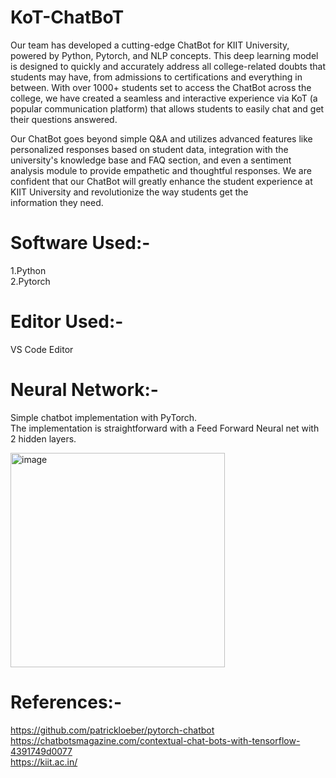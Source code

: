 # KoT-ChatBoT
Our team has developed a cutting-edge ChatBot for KIIT University, powered by Python, Pytorch, and NLP concepts. 
This deep learning model is designed to quickly and accurately address all college-related doubts that students may have, 
from admissions to certifications and everything in between. With over 1000+ students set to access the ChatBot across 
the college, we have created a seamless and interactive experience via KoT (a popular communication platform) 
that allows students to easily chat and get their questions answered. 

Our ChatBot goes beyond simple Q&A and utilizes advanced features like personalized responses based on student data, 
integration with the university's knowledge base and FAQ section, and even a sentiment analysis module to provide 
empathetic and thoughtful responses. We are confident that our ChatBot will greatly enhance the student experience at 
KIIT University and revolutionize the way students get the information they need.<br />

# Software Used:-
  1.Python <br />
  2.Pytorch
# Editor Used:-
  VS Code Editor
# Neural Network:-
Simple chatbot implementation with PyTorch.<br/>
The implementation is straightforward with a Feed Forward Neural net with 2 hidden layers.

<img width="343" alt="image" src="https://user-images.githubusercontent.com/76215048/232753632-d2401e88-441f-4cf1-9421-9dcb9d1bd947.png">

# References:-

https://github.com/patrickloeber/pytorch-chatbot<br />
https://chatbotsmagazine.com/contextual-chat-bots-with-tensorflow-4391749d0077<br />
https://kiit.ac.in/<br />




